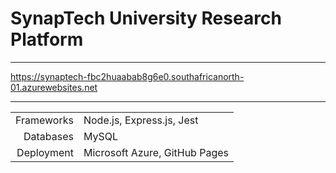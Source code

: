 # SynapTech University Research Platform
---
https://synaptech-fbc2huaabab8g6e0.southafricanorth-01.azurewebsites.net

---
|          |                             |
|---------:|:----------------------------|
|Frameworks|Node.js, Express.js, Jest    |
|Databases |MySQL                        |
|Deployment|Microsoft Azure, GitHub Pages|

